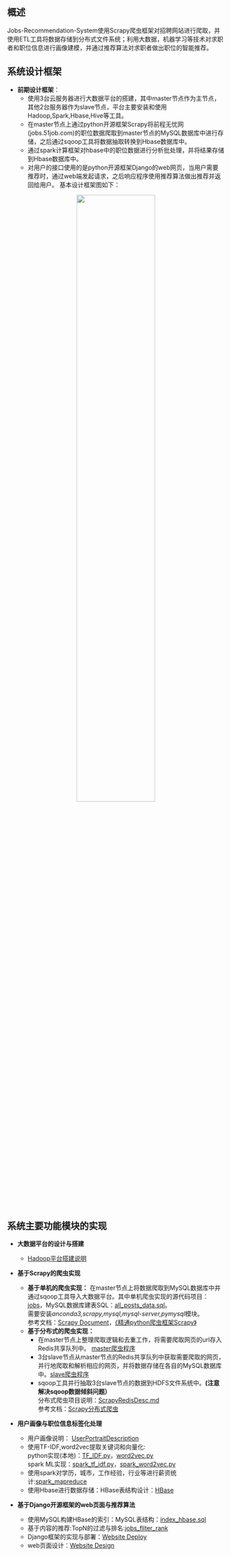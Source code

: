 ## 概述  
Jobs-Recommendation-System使用Scrapy爬虫框架对招聘网站进行爬取，并使用ETL工具将数据存储到分布式文件系统；利用大数据，机器学习等技术对求职者和职位信息进行画像建模，并通过推荐算法对求职者做出职位的智能推荐。  

## 系统设计框架  
* **前期设计框架**：  
  * 使用3台云服务器进行大数据平台的搭建，其中master节点作为主节点，其他2台服务器作为slave节点，平台主要安装和使用Hadoop,Spark,Hbase,Hive等工具。
  * 在master节点上通过python开源框架Scrapy将前程无忧网(jobs.51job.com)的职位数据爬取到master节点的MySQL数据库中进行存储，之后通过sqoop工具将数据抽取转换到Hbase数据库中。
  * 通过spark计算框架对hbase中的职位数据进行分析批处理，并将结果存储到Hbase数据库中。
  * 对用户的接口使用的是python开源框架Django的web网页，当用户需要推荐时，通过web端发起请求，之后响应程序使用推荐算法做出推荐并返回给用户。
  基本设计框架图如下：
<div align=center>
  <img src="https://github.com/efishliu/Jobs-Recommendation-System/blob/master/image/%E7%BB%98%E5%9B%BE1.jpg?raw=true" width = 60% height = 60% />
</div>  


## 系统主要功能模块的实现  
* **大数据平台的设计与搭建**  
  * [Hadoop平台搭建说明](https://github.com/efishliu/Jobs-Recommendation-System/blob/master/Hadoop/Hadoop%20Installtion%20Description.md)

* **基于Scrapy的爬虫实现**  
    * **基于单机的爬虫实现：** 在master节点上将数据爬取到MySQL数据库中并通过sqoop工具导入大数据平台。其中单机爬虫实现的源代码项目：[jobs](https://github.com/efishliu/Jobs-Recommendation-System/tree/master/Scrapy/jobs)，MySQL数据库建表SQL：[all_posts_data.sql](https://github.com/efishliu/Jobs-Recommendation-System/blob/master/Scrapy/all_posts_data.sql)。  
    需要安装*anconda3,scrapy,mysql,mysql-server,pymysql*模块。  
    参考文档：[Scrapy Document](https://scrapy.org/doc/)，[《精通python爬虫框架Scrapy》]()
    * **基于分布式的爬虫实现：** 
      * 在master节点上整理爬取逻辑和去重工作，将需要爬取网页的url存入Redis共享队列中。 [master爬虫程序](https://github.com/efishliu/Jobs-Recommendation-System/tree/master/Scrapy/master/master)  
      * 3台slave节点从master节点的Redis共享队列中获取需要爬取的网页，并行地爬取和解析相应的网页，并将数据存储在各自的MySQL数据库中。[slave爬虫程序](https://github.com/efishliu/Jobs-Recommendation-System/tree/master/Scrapy/slave)  
      * sqoop工具并行抽取3台slave节点的数据到HDFS文件系统中。**(注意解决sqoop数据倾斜问题）**  
    分布式爬虫项目说明：[ScrapyRedisDesc.md](https://github.com/efishliu/Jobs-Recommendation-System/blob/master/Scrapy/ScrapyRedisDesc.md)  
    参考文档：[Scrapy分布式爬虫](https://edu.csdn.net/notebook/python/week10/9.html)

* **用户画像与职位信息标签化处理**  
    * 用户画像说明： [UserPortraitDescription](https://github.com/efishliu/Jobs-Recommendation-System/blob/master/User%20Portrait/UserPortraitDescription.md)  
    * 使用TF-IDF,word2vec提取关键词和向量化:  
    python实现(本地)：[TF_IDF.py]()，[word2vec.py]()  
    spark ML实现：[spark_tf_idf.py]()，[spark_word2vec.py]()
    * 使用spark对学历，城市，工作经验，行业等进行薪资统计:[spark_mapreduce]()
    * 使用Hbase进行数据存储：HBase表结构设计：[HBase]()
* **基于Django开源框架的web页面与推荐算法**  
    * 使用MySQL构建HBase的索引：MySQL表结构：[index_hbase.sql]()
    * 基于内容的推荐:TopN的过滤与排名:[jobs_fliter_rank]()
    * Django框架的实现与部署：[Website Deploy](https://github.com/efishliu/Jobs-Recommendation-System/tree/master/Website/Website%20Deploy)
    * web页面设计：[Website Design](https://github.com/efishliu/Jobs-Recommendation-System/tree/master/Website/Website%20Design)
 
